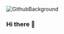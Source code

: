 ![GithubBackground](https://user-images.githubusercontent.com/21366524/99309272-67c09d00-2816-11eb-9ef9-75ece73e5e59.jpg)

### Hi there 👋



<!--
**mschneider247/mschneider247** is a ✨ _special_ ✨ repository because its `README.md` (this file) appears on your GitHub profile.

Here are some ideas to get you started:

- 🔭 I’m currently working on ...
- 🌱 I’m currently learning ...
- 👯 I’m looking to collaborate on ...
- 🤔 I’m looking for help with ...
- 💬 Ask me about ...
- 📫 How to reach me: ...
- 😄 Pronouns: ...
- ⚡ Fun fact: ...
-->
